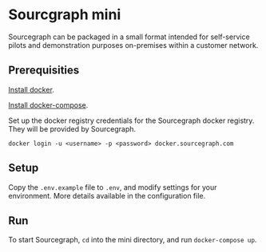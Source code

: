 # Sourcgraph mini
Sourcegraph can be packaged in a small format intended for self-service pilots and demonstration purposes on-premises within a customer network.

## Prerequisities
[Install docker](https://docs.docker.com/engine/installation/).

[Install docker-compose](https://docs.docker.com/compose/install/).

Set up the docker registry credentials for the Sourcegraph docker registry. They will be provided by Sourcegraph.

```docker login -u <username> -p <password> docker.sourcegraph.com```

## Setup
Copy the `.env.example` file to `.env`, and modify settings for your environment. More details available in the configuration file.

## Run
To start Sourcegraph, `cd` into the mini directory, and run `docker-compose up`.
